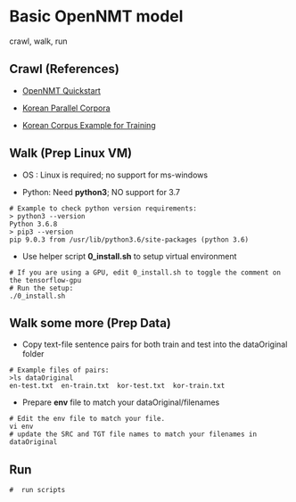 # **Basic OpenNMT model**
crawl, walk, run

## **Crawl** (References)

* [OpenNMT Quickstart](http://opennmt.net/OpenNMT-tf/quickstart.html)

* [Korean Parallel Corpora](https://github.com/jungyeul/korean-parallel-corpora)

* [Korean Corpus Example for Training](https://github.com/jungyeul/korean-parallel-corpora/blob/master/korean-english-news-v1/korean-english-park.train.tar.gz)


## **Walk** (Prep Linux VM)

* OS    :  Linux is required; no support for ms-windows

* Python:  Need **python3**; NO support for 3.7
```
# Example to check python version requirements:
> python3 --version
Python 3.6.8
> pip3 --version
pip 9.0.3 from /usr/lib/python3.6/site-packages (python 3.6)
```
* Use helper script **0_install.sh** to setup virtual environment
```
# If you are using a GPU, edit 0_install.sh to toggle the comment on the tensorflow-gpu
# Run the setup:
./0_install.sh
```

## **Walk some more** (Prep Data)

* Copy text-file sentence pairs for both train and test into the dataOriginal folder
```
# Example files of pairs:
>ls dataOriginal
en-test.txt  en-train.txt  kor-test.txt  kor-train.txt
```

* Prepare **env** file to match your dataOriginal/filenames
```
# Edit the env file to match your file. 
vi env 
# update the SRC and TGT file names to match your filenames in dataOriginal
```

## **Run**
```
#  run scripts
```
